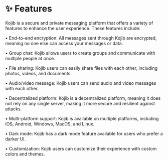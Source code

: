 # ✨ Features

Kojib is a secure and private messaging platform that offers a variety of features to enhance the user experience. These features include:

• End-to-end encryption: All messages sent through Kojib are encrypted, meaning no one else can access your messages or data.

• Group chat: Kojib allows users to create groups and communicate with multiple people at once.

• File sharing: Kojib users can easily share files with each other, including photos, videos, and documents.

• Audio/video message: Kojib users can send audio and video messages with each other.

• Decentralized platform: Kojib is a decentralized platform, meaning it does not rely on any single server, making it more secure and resilient against attacks.

• Multi-platform support: Kojib is available on multiple platforms, including iOS, Android, Windows, MacOS, and Linux.

• Dark mode: Kojib has a dark mode feature available for users who prefer a darker UI.

• Customization: Kojib users can customize their experience with custom colors and themes.
